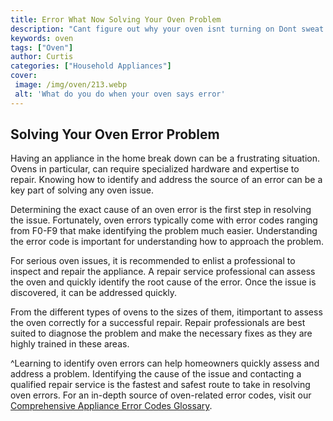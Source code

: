 ```yaml
---
title: Error What Now Solving Your Oven Problem
description: "Cant figure out why your oven isnt turning on Dont sweat it this blog post will give you all the info you need to diagnose and potentially fix the problem Get tips and tricks on successfully handling your oven problems"
keywords: oven
tags: ["Oven"]
author: Curtis
categories: ["Household Appliances"]
cover: 
 image: /img/oven/213.webp
 alt: 'What do you do when your oven says error'
---
```

## Solving Your Oven Error Problem
Having an appliance in the home break down can be a frustrating situation. Ovens in particular, can require specialized hardware and expertise to repair. Knowing how to identify and address the source of an error can be a key part of solving any oven issue.

Determining the exact cause of an oven error is the first step in resolving the issue. Fortunately, oven errors typically come with error codes ranging from F0-F9 that make identifying the problem much easier. Understanding the error code is important for understanding how to approach the problem. 

For serious oven issues, it is recommended to enlist a professional to inspect and repair the appliance. A repair service professional can assess the oven and quickly identify the root cause of the error. Once the issue is discovered, it can be addressed quickly.

From the different types of ovens to the sizes of them, itimportant to assess the oven correctly for a successful repair. Repair professionals are best suited to diagnose the problem and make the necessary fixes as they are highly trained in these areas.

^Learning to identify oven errors can help homeowners quickly assess and address a problem. Identifying the cause of the issue and contacting a qualified repair service is the fastest and safest route to take in resolving oven errors. For an in-depth source of oven-related error codes, visit our [Comprehensive Appliance Error Codes Glossary](./error-codes/).
